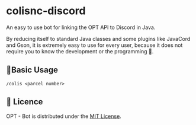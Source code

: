 # colisnc-discord

An easy to use bot for linking the OPT API to Discord in Java.

By reducing itself to standard Java classes and some plugins like JavaCord and Gson, it is extremely easy to use for every user, because it does not require you to know the development or the programming 👀.

## 🎉Basic Usage

 
```
/colis <parcel number>
```

## 📄 Licence

OPT - Bot is distributed under the [MIT License](./LICENSE).
